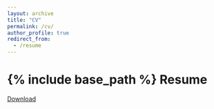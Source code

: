 ```yaml
---
layout: archive
title: "CV"
permalink: /cv/
author_profile: true
redirect_from:
  - /resume
---
```


{% include base_path %}
Resume 
======
[Download](http://academicpages.github.io/files/cv.pdf)

